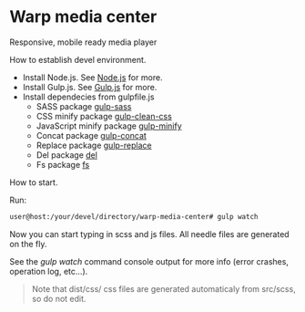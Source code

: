 Warp media center
=================
Responsive, mobile ready media player

How to establish devel environment.

- Install Node.js. See [Node.js](https://nodejs.org/en/) for more.
- Install Gulp.js. See [Gulp.js](http://gulpjs.com/) for more.
- Install dependecies from gulpfile.js
    - SASS package [gulp-sass](https://www.npmjs.com/package/gulp-sass)
    - CSS minify package [gulp-clean-css](https://www.npmjs.com/package/gulp-clean-css)
    - JavaScript minify package [gulp-minify](https://www.npmjs.com/package/gulp-minify)
    - Concat package [gulp-concat](https://www.npmjs.com/package/gulp-concat)
    - Replace package [gulp-replace](https://www.npmjs.com/package/gulp-replace)
    - Del package [del](https://www.npmjs.com/package/del)
    - Fs package [fs](https://www.npmjs.com/package/fs)

How to start.

Run:

```bash
user@host:/your/devel/directory/warp-media-center# gulp watch
```

Now you can start typing in scss and js files. All needle files are generated on the fly.

See the _gulp watch_ command console output for more info (error crashes, operation log, etc...).

> Note that dist/css/ css files are generated automaticaly from src/scss, so do not edit.
